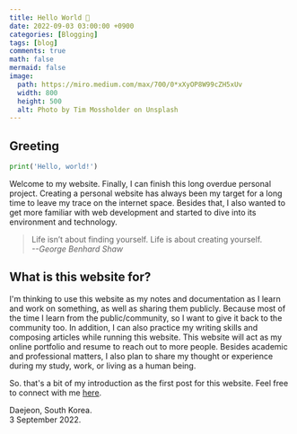 ```yaml
---
title: Hello World 👋
date: 2022-09-03 03:00:00 +0900
categories: [Blogging]
tags: [blog]
comments: true
math: false
mermaid: false
image:
  path: https://miro.medium.com/max/700/0*xXyOP8W99cZH5xUv
  width: 800
  height: 500
  alt: Photo by Tim Mossholder on Unsplash
---
```


## Greeting

```python
print('Hello, world!')
```

Welcome to my website. Finally, I can finish this long overdue personal project.
Creating a personal website has always been my target for a long time to leave my trace on the internet space. Besides that, I also wanted to get more familiar with web development and started to dive into its environment and technology.

> Life isn’t about finding yourself. Life is about creating yourself.
> <br>_--George Benhard Shaw_


## What is this website for?
I'm thinking to use this website as my notes and documentation as I learn and work on something, as well as sharing them publicly. Because most of the time I learn from the public/community, so I want to give it back to the community too. In addition, I can also practice my writing skills and composing articles while running this website. This website will act as my online portfolio and resume to reach out to more people. Besides academic and professional matters, I also plan to share my thought or experience during my study, work, or living as a human being.

So. that's a bit of my introduction as the first post for this website.
Feel free to connect with me [here](/about/#how-to-contact-me).

Daejeon, South Korea.
<br>
3 September 2022.



